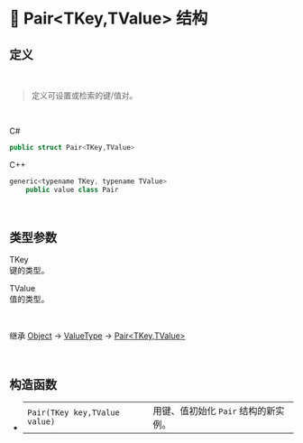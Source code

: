 # 🔩 Pair<TKey,TValue> 结构

## 定义

<br>

> 定义可设置或检索的键/值对。

<br>

C#
```cs
public struct Pair<TKey,TValue>
```
C++
```cs
generic<typename TKey, typename TValue> 
    public value class Pair
```
<br>

## 类型参数
  
TKey  
键的类型。

TValue  
值的类型。  

<br>


继承 [Object](https://docs.microsoft.com/zh-cn/DotNET/api/system.object) → [ValueType](https://docs.microsoft.com/zh-cn/DotNET/api/system.valuetype) → [Pair<TKey,TValue>](Pair)

<br>

## 构造函数
- 
    |||
    |-|-|
    |`Pair(TKey key,TValue value)`|用键、值初始化 `Pair` 结构的新实例。|

<br>



